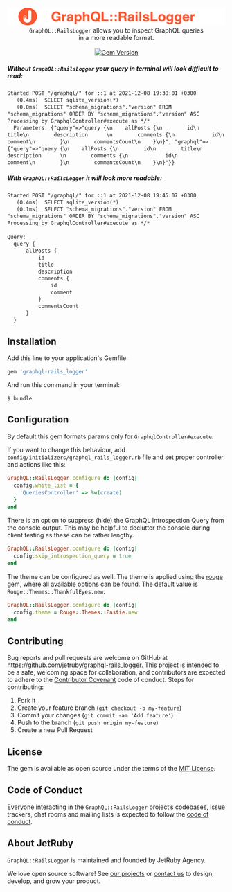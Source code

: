 <p align="center">
  <a href="https://github.com/jetruby/graphql-rails_logger">
    <img src="/misc/name_logo.png" alt="logo" />
  </a>
  <br />
  <code>GraphQL::RailsLogger</code> allows you to inspect GraphQL queries<br/> in a more readable format.
  <br/><br/>
  <a href="https://badge.fury.io/rb/graphql-rails_logger"><img src="https://badge.fury.io/rb/graphql-rails_logger.svg" alt="Gem Version" height="18"></a>
</p>

##### Without `GraphQL::RailsLogger` your query in terminal will look difficult to read:
```
Started POST "/graphql/" for ::1 at 2021-12-08 19:38:01 +0300
   (0.4ms)  SELECT sqlite_version(*)
   (0.0ms)  SELECT "schema_migrations"."version" FROM "schema_migrations" ORDER BY "schema_migrations"."version" ASC
Processing by GraphqlController#execute as */*
  Parameters: {"query"=>"query {\n    allPosts {\n        id\n        title\n        description      \n        comments {\n            id\n            comment\n        }\n        commentsCount\n    }\n}", "graphql"=>{"query"=>"query {\n    allPosts {\n        id\n        title\n        description      \n        comments {\n            id\n            comment\n        }\n        commentsCount\n    }\n}"}}
```
##### With `GraphQL::RailsLogger` it will look more readable:

```
Started POST "/graphql/" for ::1 at 2021-12-08 19:45:07 +0300
   (0.4ms)  SELECT sqlite_version(*)
   (0.1ms)  SELECT "schema_migrations"."version" FROM "schema_migrations" ORDER BY "schema_migrations"."version" ASC
Processing by GraphqlController#execute as */*

Query:
  query {
      allPosts {
          id
          title
          description      
          comments {
              id
              comment
          }
          commentsCount
      }
  }
```
## Installation

Add this line to your application's Gemfile:

```ruby
gem 'graphql-rails_logger'
```

And run this command in your terminal:

    $ bundle

## Configuration

By default this gem formats params only for `GraphqlController#execute`.

If you want to change this behaviour, add `config/initializers/graphql_rails_logger.rb` file and set proper controller and actions like this:

```ruby
GraphQL::RailsLogger.configure do |config|
  config.white_list = {
    'QueriesController' => %w(create)
  }
end
```

There is an option to suppress (hide) the GraphQL Introspection Query from the console output. This may be helpful to declutter the console during client testing as these can be rather lengthy.

```ruby
GraphQL::RailsLogger.configure do |config|
  config.skip_introspection_query = true
end
```

The theme can be configured as well.  The theme is applied using the [rouge](https://github.com/jneen/rouge) gem, where all available options can be found.  The default value is `Rouge::Themes::ThankfulEyes.new`.

```ruby
GraphQL::RailsLogger.configure do |config|
  config.theme = Rouge::Themes::Pastie.new
end
```

## Contributing

Bug reports and pull requests are welcome on GitHub at https://github.com/jetruby/graphql-rails_logger. This project is intended to be a safe, welcoming space for collaboration, and contributors are expected to adhere to the [Contributor Covenant](http://contributor-covenant.org) code of conduct. Steps for contributing:

  1. Fork it
  2. Create your feature branch (`git checkout -b my-feature`)
  3. Commit your changes (`git commit -am 'Add feature'`)
  4. Push to the branch (`git push origin my-feature`)
  5. Create a new Pull Request

## License

The gem is available as open source under the terms of the [MIT License](http://opensource.org/licenses/MIT).

## Code of Conduct

Everyone interacting in the `GraphQL::RailsLogger` project’s codebases, issue trackers, chat rooms and mailing lists is expected to follow the [code of conduct](https://github.com/jetruby/graphql-rails_logger/blob/master/CODE_OF_CONDUCT.md).

## About JetRuby

`GraphQL::RailsLogger` is maintained and founded by JetRuby Agency.

We love open source software!
See [our projects][portfolio] or
[contact us][contact] to design, develop, and grow your product.

[portfolio]: http://jetruby.com/portfolio/
[contact]: http://jetruby.com/#contactUs
